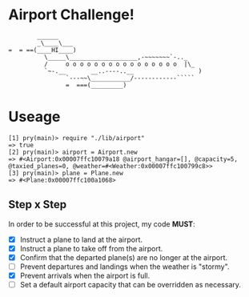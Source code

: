 Airport Challenge!
=================

```
        ______
        _\____\___
=  = ==(____HI____)
          \_____\___________________,-~~~~~~~`-.._
          /     o o o o o o o o o o o o o o o o  |\_
          `~-.__       __..----..__                  )
                `---~~\___________/------------`````
                =  ===(_________)

```

# Useage #

```
[1] pry(main)> require "./lib/airport"
=> true
[2] pry(main)> airport = Airport.new
=> #<Airport:0x00007ffc10079a18 @airport_hangar=[], @capacity=5, @taxied_planes=0, @weather=#<Weather:0x00007ffc100799c8>>
[3] pry(main)> plane = Plane.new
=> #<Plane:0x00007ffc100a1068>
```

## Step x Step ##

In order to be successful at this project, my code **MUST**:
- [x] Instruct a plane to land at the airport.
- [x] Instruct a plane to take off from the airport.
- [x] Confirm that the departed plane(s) are no longer at the airport.
- [ ]  Prevent departures and landings when the weather is "stormy".
- [x]  Prevent arrivals when the airport is full.
- [ ]  Set a default airport capacity that can be overridden as necessary.

